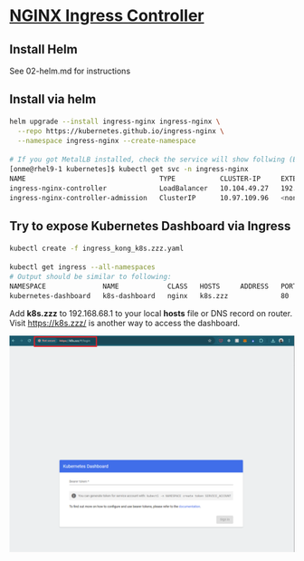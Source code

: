 # [NGINX Ingress Controller](https://docs.nginx.com/nginx-ingress-controller/)

## Install Helm

See 02-helm.md for instructions

## Install via helm

```bash
helm upgrade --install ingress-nginx ingress-nginx \
  --repo https://kubernetes.github.io/ingress-nginx \
  --namespace ingress-nginx --create-namespace

# If you got MetalLB installed, check the service will show follwing (EXTERNAL-IP has a value):
[onme@rhel9-1 kubernetes]$ kubectl get svc -n ingress-nginx
NAME                                 TYPE           CLUSTER-IP     EXTERNAL-IP    PORT(S)                      AGE
ingress-nginx-controller             LoadBalancer   10.104.49.27   192.168.68.1   80:30569/TCP,443:30752/TCP   81s
ingress-nginx-controller-admission   ClusterIP      10.97.109.96   <none>         443/TCP                      81s

```

## Try to expose Kubernetes Dashboard via Ingress

```bash
kubectl create -f ingress_kong_k8s.zzz.yaml

kubectl get ingress --all-namespaces
# Output should be similar to following:
NAMESPACE              NAME            CLASS   HOSTS     ADDRESS   PORTS   AGE
kubernetes-dashboard   k8s-dashboard   nginx   k8s.zzz             80      25s
```

Add **k8s.zzz** to 192.168.68.1 to your local **hosts** file or DNS record on router. Visit <https://k8s.zzz/> is another way to access the dashboard.

![zzz](../00-assets/2402/dashbard-via-ingress.png)
